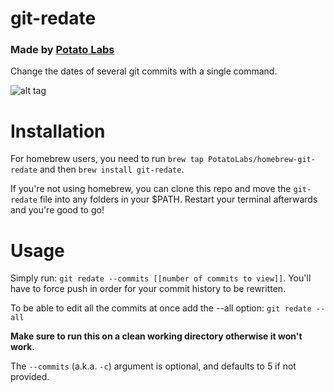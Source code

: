 # git-redate
### Made by [Potato Labs](http://taterlabs.com)

Change the dates of several git commits with a single command.

![alt tag](http://oi68.tinypic.com/3ud82.jpg)

# Installation

For homebrew users, you need to run `brew tap PotatoLabs/homebrew-git-redate` and then `brew install git-redate`.

If you're not using homebrew, you can clone this repo and move the `git-redate` file into any folders in your $PATH. Restart your terminal afterwards and you're good to go!

# Usage

Simply run: `git redate --commits [[number of commits to view]]`.  You'll have to force push in order for your commit history to be rewritten.

To be able to edit all the commits at once add the --all option: `git redate --all`

**Make sure to run this on a clean working directory otherwise it won't work.**

The `--commits` (a.k.a. `-c`) argument is optional, and defaults to 5 if not provided.

